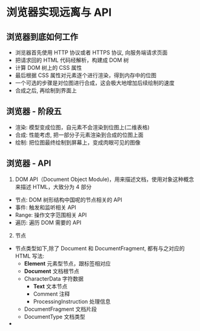 # 浏览器实现远离与 API

## 浏览器到底如何工作
- 浏览器首先使用 HTTP 协议或者 HTTPS 协议, 向服务端请求页面
- 把请求回的 HTML 代码经解析，构建成 DOM 树
- 计算 DOM 树上的 CSS 属性
- 最后根据 CSS 属性对元素逐个进行渲染，得到内存中的位图
- 一个可选的步骤是对位图进行合成，这会极大地增加后续绘制的速度
- 合成之后, 再绘制到界面上

## 浏览器 - 阶段五
- 渲染: 模型变成位图，自元素不会渲染到位图上(二维表格)
- 合成: 性能考虑, 把一部分子元素渲染到合成的位图上面
- 绘制: 把位图最终绘制到屏幕上，变成肉眼可见的图像
    
## 浏览器 - API
1. DOM API（Document Object Module)，用来描述文档，使用对象这种概念来描述 HTML，大致分为 4 部分
- 节点: DOM 树形结构中国呢的节点相关的 API
- 事件: 触发和监听相关 API
- Range: 操作文字范围相关 API
- 遍历: 遍历 DOM 需要的 API

2. 节点   
- 节点类型如下,除了 Document 和 DocumentFragment, 都有与之对应的 HTML 写法:
  - **Element** 元素型节点，跟标签相对应
  - **Document** 文档根节点
  - CharacterData 字符数据
    - **Text** 文本节点
    - Comment 注释
    - ProcessingInstruction 处理信息
  - DocumentFragment 文档片段
  - DocumentType 文档类型
- 
